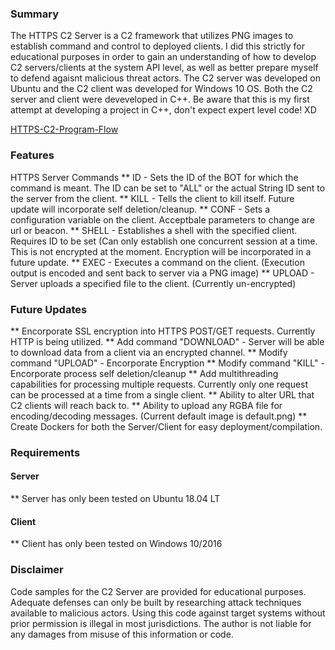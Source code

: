 ### Summary
The HTTPS C2 Server is a C2 framework that utilizes PNG images to establish command and control to deployed clients. I did this strictly for educational purposes in order to gain an understanding of how to develop C2 servers/clients at the system API level, as well as better prepare myself to defend agaisnt malicious threat actors. The C2 server was developed on Ubuntu and the C2 client was developed for Windows 10 OS. Both the C2 server and client were deveveloped in C++. Be aware that this is my first attempt at developing a project in C++, don't expect expert level code! XD

[HTTPS-C2-Program-Flow](https://github.com/antroguy/HTTPS-C2-Server/tree/master/Documentation/C2_HTTPS_Program_Flow.pdf)

### Features
HTTPS Server Commands
** ID   - Sets the ID of the BOT for which the command is meant. The ID can be set to "ALL" or the actual String ID sent to the server from the client. 
** KILL - Tells the client to kill itself. Future update will incorporate self deletion/cleanup.
** CONF - Sets a configuration variable on the client. Acceptbale parameters to change are url or beacon.
** SHELL - Establishes a shell with the specified client. Requires ID to be set (Can only establish one concurrent session at a time. This is not encrypted at the moment. Encryption will be incorporated in a future update. 
** EXEC - Executes a command on the client. (Execution output is encoded and sent back to server via a PNG image)
** UPLOAD - Server uploads a specified file to the client. (Currently un-encrypted)

### Future Updates
** Encorporate SSL encryption into HTTPS POST/GET requests. Currently HTTP is being utilized.
** Add command "DOWNLOAD" - Server will be able to download data from a client via an encrypted channel. 
** Modify command "UPLOAD" - Encorporate Encryption
** Modify command "KILL" - Encorporate process self deletion/cleanup
** Add multithreading capabilities for processing multiple requests. Currently only one request can be processed at a time from a single client. 
** Ability to alter URL that C2 clients will reach back to.
** Ability to upload any RGBA file for encoding/decoding messages. (Current default image is default.png)
** Create Dockers for both the Server/Client for easy deployment/compilation.

### Requirements
#### Server
** Server has only been tested on Ubuntu 18.04 LT
#### Client
** Client has only been tested on Windows 10/2016

### Disclaimer
Code samples for the C2 Server are provided for educational purposes. Adequate defenses can only be built by researching attack techniques available to malicious actors. Using this code against target systems without prior permission is illegal in most jurisdictions. The author is not liable for any damages from misuse of this information or code.
